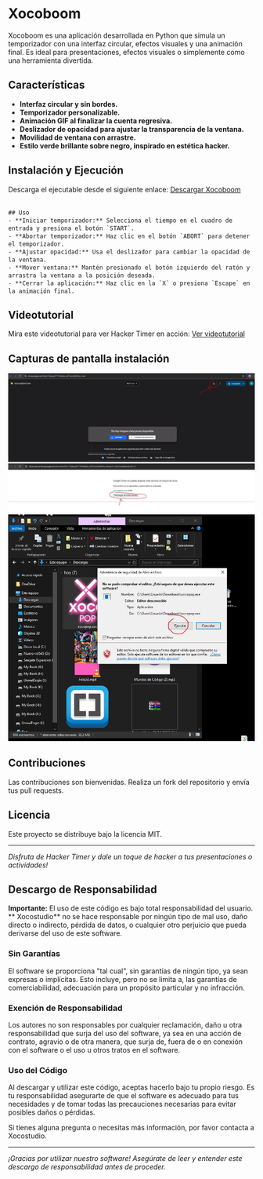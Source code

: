 
# Xocoboom 

Xocoboom  es una aplicación desarrollada en Python que simula un temporizador con una interfaz circular, efectos visuales y una animación final. Es ideal para presentaciones, efectos visuales o simplemente como una herramienta divertida.

## Características
- **Interfaz circular y sin bordes.**
- **Temporizador personalizable.**
- **Animación GIF al finalizar la cuenta regresiva.**
- **Deslizador de opacidad para ajustar la transparencia de la ventana.**
- **Movilidad de ventana con arrastre.**
- **Estilo verde brillante sobre negro, inspirado en estética hacker.**



## Instalación y Ejecución
 Descarga el ejecutable desde el siguiente enlace:
   [Descargar Xocoboom](https://drive.google.com/file/d/1CknZnJKnQF4jjuJu5sSwSRzGuq4uelKR/view?usp=sharing)


```

## Uso
- **Iniciar temporizador:** Selecciona el tiempo en el cuadro de entrada y presiona el botón `START`.
- **Abortar temporizador:** Haz clic en el botón `ABORT` para detener el temporizador.
- **Ajustar opacidad:** Usa el deslizador para cambiar la opacidad de la ventana.
- **Mover ventana:** Mantén presionado el botón izquierdo del ratón y arrastra la ventana a la posición deseada.
- **Cerrar la aplicación:** Haz clic en la `X` o presiona `Escape` en la animación final.
```

## Videotutorial
Mira este videotutorial para ver Hacker Timer en acción:
[Ver videotutorial](https://www.youtube.com/watch?v=NsxmHdBRT2Q)

## Capturas de pantalla instalación
![Xocopop en acción](Descargar.JPG)
![Xocopop en acción](Descargar1.JPG)
![Xocopop en acción](Descarga3.JPG)

## Contribuciones
Las contribuciones son bienvenidas. Realiza un fork del repositorio y envía tus pull requests.

## Licencia
Este proyecto se distribuye bajo la licencia MIT.

---

_Disfruta de Hacker Timer y dale un toque de hacker a tus presentaciones o actividades!_


## Descargo de Responsabilidad

**Importante:** El uso de este código es bajo total responsabilidad del usuario. ** Xocostudio** no se hace responsable por ningún tipo de mal uso, daño directo o indirecto, pérdida de datos, o cualquier otro perjuicio que pueda derivarse del uso de este software.

### Sin Garantías

El software se proporciona "tal cual", sin garantías de ningún tipo, ya sean expresas o implícitas. Esto incluye, pero no se limita a, las garantías de comerciabilidad, adecuación para un propósito particular y no infracción.

### Exención de Responsabilidad

Los autores no son responsables por cualquier reclamación, daño u otra responsabilidad que surja del uso del software, ya sea en una acción de contrato, agravio o de otra manera, que surja de, fuera de o en conexión con el software o el uso u otros tratos en el software.

### Uso del Código

Al descargar y utilizar este código, aceptas hacerlo bajo tu propio riesgo. Es tu responsabilidad asegurarte de que el software es adecuado para tus necesidades y de tomar todas las precauciones necesarias para evitar posibles daños o pérdidas.



Si tienes alguna pregunta o necesitas más información, por favor contacta a Xocostudio.

---

*¡Gracias por utilizar nuestro software! Asegúrate de leer y entender este descargo de responsabilidad antes de proceder.*


